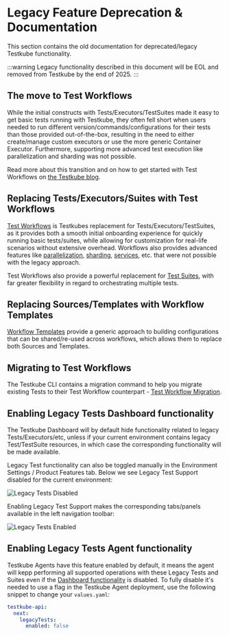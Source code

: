 # Legacy Feature Deprecation & Documentation

This section contains the old documentation for deprecated/legacy Testkube functionality.

:::warning
Legacy functionality described in this document will be EOL and removed from Testkube by the end of 2025.
:::

## The move to Test Workflows

While the initial constructs with Tests/Executors/TestSuites made it easy to get basic tests running with Testkube, they often fell
short when users needed to run different version/commands/configurations for their tests than those provided out-of-the-box, resulting
in the need to either create/manage custom executors or use the more generic Container Executor. Furthermore, supporting
more advanced test execution like parallelization and sharding was not possible.

Read more about this transition and on how to get started with Test Workflows 
on [the Testkube blog](https://testkube.io/learn/getting-started-with-test-workflows-for-kubernetes-testing).

## Replacing Tests/Executors/Suites with Test Workflows

[Test Workflows](test-workflows) is Testkubes replacement for Tests/Executors/TestSuites, as it provides both a 
smooth initial onboarding experience for quickly running basic tests/suites, while allowing for customization 
for real-life scenarios without extensive overhead. Workflows also provides advanced features like
[parallelization](test-workflows-parallel.mdx), [sharding](test-workflows-matrix-and-sharding.mdx), 
[services](test-workflows-services.mdx), etc. that were not possible with the legacy approach.

Test Workflows also provide a powerful replacement for [Test Suites](test-workflows-test-suites.mdx), with 
far greater flexibility in regard to orchestrating multiple tests.

## Replacing Sources/Templates with Workflow Templates

[Workflow Templates](test-workflow-templates) provide a generic approach to building configurations that can be 
shared/re-used across workflows, which allows them to replace both Sources and Templates. 

## Migrating to Test Workflows

The Testkube CLI contains a migration command to help you migrate existing Tests to their Test Workflow counterpart - 
[Test Workflow Migration](test-workflow-migration).

## Enabling Legacy Tests Dashboard functionality

The Testkube Dashboard will by default hide functionality related to legacy Tests/Executors/etc, unless if 
your current environment contains legacy Test/TestSuite resources, in which case the corresponding functionality 
will be made available.

Legacy Test functionality can also be toggled manually in the Environment Settings / Product Features tab. Below 
we see Legacy Test Support disabled for the current environment:

![Legacy Tests Disabled](../img/legacy-tests-disabled.png)

Enabling Legacy Test Support makes the corresponding tabs/panels available in the left navigation toolbar:

![Legacy Tests Enabled](../img/legacy-tests-enabled.png)

## Enabling Legacy Tests Agent functionality

Testkube Agents have this feature enabled by default, it means the agent will kepp performing all supported operations with these Legacy Tests and Suites even if the [Dashboard functionality](#enabling-legacy-tests-dashboard-functionality) is disabled. To fully disable it's needed to use a flag in the Testkube Agent deployment, use the following snippet to change your `values.yaml`:

```yaml
testkube-api:
  next:
    legacyTests:
      enabled: false
```